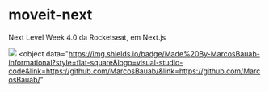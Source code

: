 # moveit-next
Next Level Week 4.0 da Rocketseat, em Next.js

<a href="movase-teal.vercel.app"><img src="logo-full.svg"></img></a>
<object 
    data="https://img.shields.io/badge/Made%20By-MarcosBauab-informational?style=flat-square&logo=visual-studio-code&link=https://github.com/MarcosBauab/&link=https://github.com/MarcosBauab/"
>
</object>

